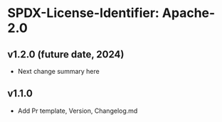 # SPDX-License-Identifier: Apache-2.0

## v1.2.0 (future date, 2024)

* Next change summary here

## v1.1.0

* Add Pr template, Version, Changelog.md